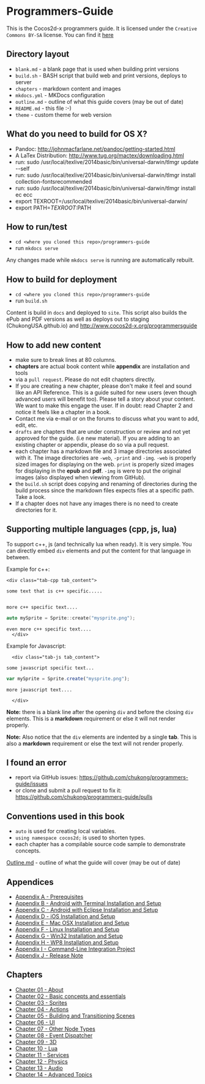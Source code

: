 Programmers-Guide
=================

This is the Cocos2d-x programmers guide. It is licensed under the
`Creative Commons BY-SA` license. You can find it [here]( https://creativecommons.org/licenses/by-sa/4.0/)


## Directory layout

* `blank.md` - a blank page that is used when building print versions
* `build.sh` - BASH script that build web and print versions, deploys to server
* `chapters` - markdown content and images
* `mkdocs.yml` - MKDocs configuration
* `outline.md` - outline of what this guide covers (may be out of date)
* `README.md` - this file :-)
* `theme` - custom theme for web version

## What do you need to build for OS X?

* Pandoc: http://johnmacfarlane.net/pandoc/getting-started.html
* A LaTex Distribution: http://www.tug.org/mactex/downloading.html
* run: sudo /usr/local/texlive/2014basic/bin/universal-darwin/tlmgr update --self
* run: sudo /usr/local/texlive/2014basic/bin/universal-darwin/tlmgr  install collection-fontsrecommended
* run: sudo /usr/local/texlive/2014basic/bin/universal-darwin/tlmgr install ec ecc
* export TEXROOT=/usr/local/texlive/2014basic/bin/universal-darwin/
* export PATH=$TEXROOT:$PATH

## How to run/test

* `cd <where you cloned this repo>/programmers-guide`
* run `mkdocs serve`

Any changes made while `mkdocs serve` is running are automatically rebuilt.

## How to build for deployment

* `cd <where you cloned this repo>/programmers-guide`
* run `build.sh`

Content is build in `docs` and deployed to `site`. This script also builds the
ePub and PDF versions as well as deploys out to staging (ChukongUSA.github.io)
and http://www.cocos2d-x.org/programmersguide

## How to add new content

* make sure to break lines at 80 columns.
* __chapters__ are actual book content while __appendix__ are installation and tools
* via a `pull request`. Please do not edit chapters directly.
* If you are creating a new chapter, please don't make it feel and sound like an API Reference. This is a guide suited for new users (even though advanced users will benefit too). Please tell a story about your content. We want to make this engage the user. If in doubt: read Chapter 2 and notice it feels like a chapter in a book.
* Contact me via e-mail or on the forums to discuss what you want to add, edit, etc.
* `drafts` are chapters that are under construction or review and not yet approved for the guide. (i.e new material). If you are adding to an existing chapter or appendix, please do so via a pull request.
* each chapter has a markdown file and 3 image directories associated with it.
The image directories are `-web`, `-print` and `-img`.  `-web` is properly sized images for displaying on the web. `print` is properly sized images for displaying in the __epub__ and __pdf__. `-img` is were to put the original images (also displayed when viewing from GitHub).
* the `build.sh` script does copying and renaming of directories during the build process since the markdown files expects files at a specific path. Take a look.
* If a chapter does not have any images there is no need to create directories
for it.

## Supporting multiple languages (cpp, js, lua)

To support c++, js (and technically lua when ready). It is very simple. You
can directly embed `div` elements and put the content for that language in
between.

Example for c++:
  ```
  <div class="tab-cpp tab_content">

some text that is c++ specific.....


more c++ specific text....
```
```cpp
auto mySprite = Sprite::create("mysprite.png");
```
```
even more c++ specific text....
  </div>
```

Example for Javascript:
```
  <div class="tab-js tab_content">

some javascript specific text...
```
```javascript
var mySprite = Sprite.create("mysprite.png");
```
```
more javascript text....

  </div>
```
__Note:__ there is a blank line after the opening `div` and before the closing
`div` elements. This is a __markdown__ requirement or else it will not render
properly.

__Note:__ Also notice that the `div` elements are indented by a single __tab__. This is also a __markdown__ requirement or else the text will not
render properly.

## I found an error

* report via GitHub issues: https://github.com/chukong/programmers-guide/issues
* or clone and submit a pull request to fix it: https://github.com/chukong/programmers-guide/pulls

## Conventions used in this book

* `auto` is used for creating local variables.
* `using namespace cocos2d;` is used to shorten types.
* each chapter has a compilable source code sample to demonstrate concepts.


[Outline.md](https://github.com/chukong/programmers-guide/blob/v3.6/chapters/outline.md) - outline of what the guide will cover (may be out of date)

Appendices
----------
 - [Appendix A - Prerequisites](https://github.com/chukong/programmers-guide/blob/v3.6/chapters/A.md)
 - [Appendix B - Android with Terminal Installation and Setup](https://github.com/chukong/programmers-guide/blob/v3.6/chapters/B.md)
 - [Appendix C - Android with Eclipse Installation and Setup](https://github.com/chukong/programmers-guide/blob/v3.6/chapters/C.md)
 - [Appendix D - iOS Installation and Setup](https://github.com/chukong/programmers-guide/blob/v3.6/chapters/D.md)
 - [Appendix E - Mac OSX Installation and Setup](https://github.com/chukong/programmers-guide/blob/v3.6/chapters/E.md)
 - [Appendix F - Linux Installation and Setup](https://github.com/chukong/programmers-guide/blob/v3.6/chapters/F.md)
 - [Appendix G - Win32 Installation and Setup](https://github.com/chukong/programmers-guide/blob/v3.6/chapters/G.md)
 - [Appendix H - WP8 Installation and Setup](https://github.com/chukong/programmers-guide/blob/v3.6/chapters/H.md)
 - [Appendix I - Command-Line Integration Project](https://github.com/chukong/programmers-guide/blob/v3.6/chapters/I.md)
 - [Appendix J - Release Note](https://github.com/chukong/programmers-guide/blob/v3.6/chapters/J.md)

Chapters
--------
 - [Chapter 01 - About](https://github.com/chukong/programmers-guide/blob/v3.6/chapters/1.md)
 - [Chapter 02 - Basic concepts and essentials](https://github.com/chukong/programmers-guide/blob/v3.6/chapters/2.md)
 - [Chapter 03 - Sprites](https://github.com/chukong/programmers-guide/blob/v3.6/chapters/3.md)
 - [Chapter 04 - Actions](https://github.com/chukong/programmers-guide/blob/v3.6/chapters/4.md)
 - [Chapter 05 - Building and Transitioning Scenes](https://github.com/chukong/programmers-guide/blob/v3.6/chapters/5.md)
 - [Chapter 06 - UI](https://github.com/chukong/programmers-guide/blob/v3.6/drafts/6.md)
 - [Chapter 07 - Other Node Types](https://github.com/chukong/programmers-guide/blob/v3.6/drafts/7.md)
 - [Chapter 08 - Event Dispatcher](https://github.com/chukong/programmers-guide/blob/v3.6/chapters/8.md)
 - [Chapter 09 - 3D](https://github.com/chukong/programmers-guide/blob/v3.6/chapters/9.md)
 - [Chapter 10 - Lua](https://github.com/chukong/programmers-guide/blob/v3.6/drafts/10.md)
 - [Chapter 11 - Services](https://github.com/chukong/programmers-guide/blob/v3.6/drafts/11.md)
 - [Chapter 12 - Physics](https://github.com/chukong/programmers-guide/blob/v3.6/drafts/12.md)
 - [Chapter 13 - Audio](https://github.com/chukong/programmers-guide/blob/v3.6/chapters/13.md)
 - [Chapter 14 - Advanced Topics](https://github.com/chukong/programmers-guide/blob/v3.6/drafts/14.md)
